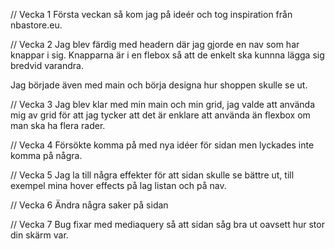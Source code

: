 // Vecka 1
Första veckan så kom jag på ideér och tog inspiration från nbastore.eu.

// Vecka 2
Jag blev färdig med headern där jag gjorde en nav som har knappar i sig. Knapparna är i en flebox så att de enkelt ska kunnna lägga sig bredvid varandra.

Jag började även med main och börja designa hur shoppen skulle se ut.

// Vecka 3
Jag blev klar med min main och min grid, jag valde att använda mig av grid för att jag tycker att det är enklare att använda än flexbox om man ska ha flera rader.

// Vecka 4
Försökte komma på med nya idéer för sidan men lyckades inte komma på några.

// Vecka 5
Jag la till några effekter för att sidan skulle se bättre ut, till exempel mina hover effects på lag listan och på nav.

// Vecka 6
Ändra några saker på sidan

// Vecka 7
Bug fixar med mediaquery så att sidan såg bra ut oavsett hur stor din skärm var.